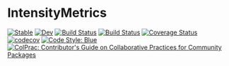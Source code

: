 # IntensityMetrics

[![Stable](https://img.shields.io/badge/docs-stable-blue.svg)](https://Orchard-Ultrasound-Innovation.github.io/IntensityMetrics.jl/stable)
[![Dev](https://img.shields.io/badge/docs-dev-blue.svg)](https://Orchard-Ultrasound-Innovation.github.io/IntensityMetrics.jl/dev)
[![Build Status](https://github.com/Orchard-Ultrasound-Innovation/IntensityMetrics.jl/workflows/CI/badge.svg)](https://github.com/Orchard-Ultrasound-Innovation/IntensityMetrics.jl/actions)
[![Build Status](https://travis-ci.com/Orchard-Ultrasound-Innovation/IntensityMetrics.jl.svg?branch=main)](https://travis-ci.com/Orchard-Ultrasound-Innovation/IntensityMetrics.jl)
[![Coverage Status](https://coveralls.io/repos/github/Orchard-Ultrasound-Innovation/IntensityMetrics.jl/badge.svg?branch=main)](https://coveralls.io/github/Orchard-Ultrasound-Innovation/IntensityMetrics.jl?branch=main)
[![codecov](https://codecov.io/gh/Orchard-Ultrasound-Innovation/IntensityMetrics.jl/branch/main/graph/badge.svg?token=4x4IbaYUmr)](https://codecov.io/gh/Orchard-Ultrasound-Innovation/IntensityMetrics.jl)
[![Code Style: Blue](https://img.shields.io/badge/code%20style-blue-4495d1.svg)](https://github.com/invenia/BlueStyle)
[![ColPrac: Contributor's Guide on Collaborative Practices for Community Packages](https://img.shields.io/badge/ColPrac-Contributor's%20Guide-blueviolet)](https://github.com/SciML/ColPrac)
